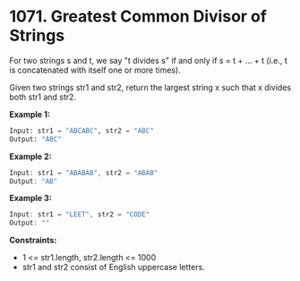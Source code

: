 # 1071. Greatest Common Divisor of Strings

For two strings s and t, we say "t divides s" if and only if s = t + ... + t (i.e., t is concatenated with itself one or
more times).

Given two strings str1 and str2, return the largest string x such that x divides both str1 and str2.

**Example 1:**

```python
Input: str1 = "ABCABC", str2 = "ABC"
Output: "ABC"
```

**Example 2:**

```js
Input: str1 = "ABABAB", str2 = "ABAB"
Output: "AB"
```

**Example 3:**

```js
Input: str1 = "LEET", str2 = "CODE"
Output: ""
```

**Constraints:**

- 1 <= str1.length, str2.length <= 1000
- str1 and str2 consist of English uppercase letters.
